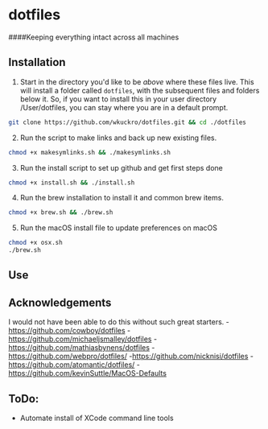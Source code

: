 # dotfiles

####Keeping everything intact across all machines

## Installation

1. Start in the directory you'd like to be _above_ where these files live. This will install a folder called `dotfiles`, with the subsequent files and folders below it. So, if you want to install this in your user directory /User/dotfiles, you can stay where you are in a default prompt.

```bash
git clone https://github.com/wkuckro/dotfiles.git && cd ./dotfiles
```

2. Run the script to make links and back up new existing files.

```bash
chmod +x makesymlinks.sh && ./makesymlinks.sh
```

3. Run the install script to set up github and get first steps done
```bash
chmod +x install.sh && ./install.sh
```

4. Run the brew installation to install it and common brew items.

```bash
chmod +x brew.sh && ./brew.sh
```

5. Run the macOS install file to update preferences on macOS

```bash
chmod +x osx.sh
./brew.sh
```
## Use


## Acknowledgements
I would not have been able to do this without such great starters.
-https://github.com/cowboy/dotfiles
-https://github.com/michaeljsmalley/dotfiles
-https://github.com/mathiasbynens/dotfiles
-https://github.com/webpro/dotfiles/
-https://github.com/nicknisi/dotfiles
-https://github.com/atomantic/dotfiles/
-https://github.com/kevinSuttle/MacOS-Defaults

## ToDo:

* Automate install of XCode command line tools
